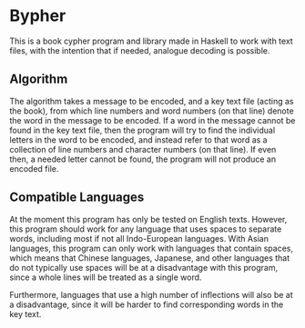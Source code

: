 # Bypher
This is a book cypher program and library made in Haskell to work with text files, with the intention that if needed, analogue decoding is possible.

## Algorithm
The algorithm takes a message to be encoded, and a key text file (acting as the book), from which line numbers and word numbers (on that line) denote the word in the message to be encoded. If a word in the message cannot be found in the key text file, then the program will try to find the individual letters in the word to be encoded, and instead refer to that word as a collection of line numbers and character numbers (on that line). If even then, a needed letter cannot be found, the program will not produce an encoded file.

## Compatible Languages
At the moment this program has only be tested on English texts. However, this program should work for any language that uses spaces to separate words, including most if not all Indo-European languages. With Asian languages, this program can only work with languages that contain spaces, which means that Chinese languages, Japanese, and other languages that do not typically use spaces will be at a disadvantage with this program, since a whole lines will be treated as a single word.

Furthermore, languages that use a high number of inflections will also be at a disadvantage, since it will be harder to find corresponding words in the key text.
